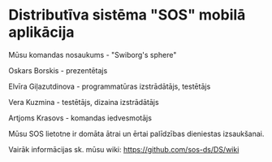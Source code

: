 # Distributīva sistēma "SOS" mobilā aplikācija

Mūsu komandas nosaukums - "Swiborg's sphere"

Oskars Borskis - prezentētajs

Elvīra Giļazutdinova - programmatūras izstrādātājs, testētājs

Vera Kuzmina - testētājs, dizaina izstrādātājs

Artjoms Krasovs - komandas iedvesmotājs

Mūsu SOS lietotne ir domāta ātrai un ērtai palīdzības dieniestas izsaukšanai.

Vairāk informācijas sk. mūsu wiki: https://github.com/sos-ds/DS/wiki

